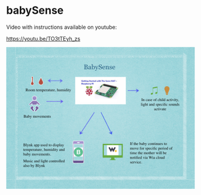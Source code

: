 # babySense

Video with instructions available on youtube:

https://youtu.be/TO3tTEyh_zs

![](/Baby_Sense.001.jpeg)
